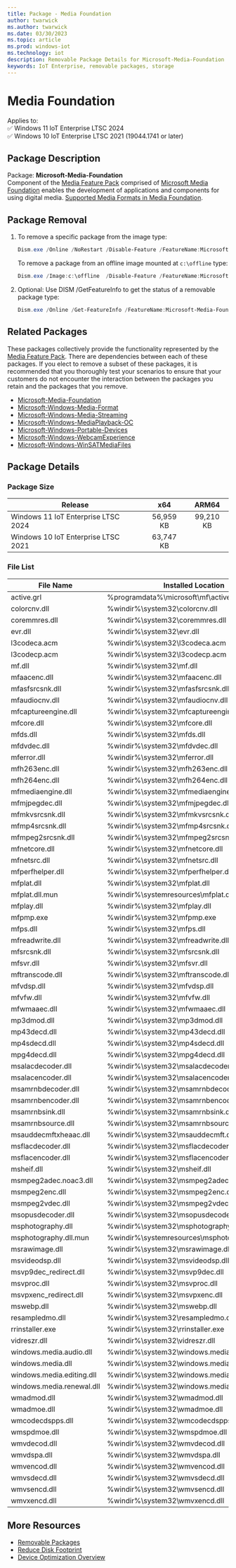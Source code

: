 ```yaml
---
title: Package - Media Foundation
author: twarwick
ms.author: twarwick
ms.date: 03/30/2023
ms.topic: article
ms.prod: windows-iot
ms.technology: iot
description: Removable Package Details for Microsoft-Media-Foundation
keywords: IoT Enterprise, removable packages, storage
---
```


# Media Foundation

Applies to:  
✅ Windows 11 IoT Enterprise LTSC 2024  
✅ Windows 10 IoT Enterprise LTSC 2021 (19044.1741 or later)  

## Package Description  

Package: **Microsoft-Media-Foundation** </br> Component of the [Media Feature Pack](/windows/win32/wmdm/windows-media-device-manager-architecture) comprised of [Microsoft Media Foundation](/windows/win32/medfound/microsoft-media-foundation-sdk) enables the development of applications and components for using digital media. [Supported Media Formats in Media Foundation](/windows/win32/medfound/supported-media-formats-in-media-foundation).

## Package Removal

1. To remove a specific package from the image type:

   ```powershell
   Dism.exe /Online /NoRestart /Disable-Feature /FeatureName:Microsoft-Media-Foundation /PackageName:@Package
   ````

   To remove a package from an offline image mounted at `c:\offline` type:

   ```powershell
   Dism.exe /Image:c:\offline  /Disable-Feature /FeatureName:Microsoft-Media-Foundation /PackageName:@Package
   ```

1. Optional: Use DISM /GetFeatureInfo to get the status of a removable package type:

   ```powershell
   Dism.exe /Online /Get-FeatureInfo /FeatureName:Microsoft-Media-Foundation /PackageName:@Package
   ````

## Related Packages

These packages collectively provide the functionality represented by the [Media Feature Pack](/windows/win32/wmdm/windows-media-device-manager-architecture).  There are dependencies between each of these packages.  If you elect to remove a subset of these packages, it is recommended that you thoroughly test your scenarios to ensure that your customers do not encounter the interaction between the packages you retain and the packages that you remove.

- [Microsoft-Media-Foundation](Microsoft-Media-Foundation.md)
- [Microsoft-Windows-Media-Format](Microsoft-Windows-Media-Format.md)
- [Microsoft-Windows-Media-Streaming](Microsoft-Windows-Media-Streaming.md)
- [Microsoft-Windows-MediaPlayback-OC](Microsoft-Windows-MediaPlayback-OC.md)
- [Microsoft-Windows-Portable-Devices](Microsoft-Windows-Portable-Devices.md)
- [Microsoft-Windows-WebcamExperience](Microsoft-Windows-WebcamExperience.md)
- [Microsoft-Windows-WinSATMediaFiles](Microsoft-Windows-WinSATMediaFiles.md)

## Package Details

### Package Size

| Release                             |   x64     |    ARM64    |
|-------------------------------------|:---------:|:-----------:|
| Windows 11 IoT Enterprise LTSC 2024 | 56,959 KB | 99,210 KB   |
| Windows 10 IoT Enterprise LTSC 2021 | 63,747 KB |             |

### File List

| File Name                 | Installed Location |
|---------------------------|--------------------|
| active.grl | %programdata%\microsoft\mf\active.grl |
| colorcnv.dll | %windir%\system32\colorcnv.dll |
| coremmres.dll | %windir%\system32\coremmres.dll |
| evr.dll | %windir%\system32\evr.dll |
| l3codeca.acm | %windir%\system32\l3codeca.acm |
| l3codecp.acm | %windir%\system32\l3codecp.acm |
| mf.dll | %windir%\system32\mf.dll |
| mfaacenc.dll | %windir%\system32\mfaacenc.dll |
| mfasfsrcsnk.dll | %windir%\system32\mfasfsrcsnk.dll |
| mfaudiocnv.dll | %windir%\system32\mfaudiocnv.dll |
| mfcaptureengine.dll | %windir%\system32\mfcaptureengine.dll |
| mfcore.dll | %windir%\system32\mfcore.dll |
| mfds.dll | %windir%\system32\mfds.dll |
| mfdvdec.dll | %windir%\system32\mfdvdec.dll |
| mferror.dll | %windir%\system32\mferror.dll |
| mfh263enc.dll | %windir%\system32\mfh263enc.dll |
| mfh264enc.dll | %windir%\system32\mfh264enc.dll |
| mfmediaengine.dll | %windir%\system32\mfmediaengine.dll |
| mfmjpegdec.dll | %windir%\system32\mfmjpegdec.dll |
| mfmkvsrcsnk.dll | %windir%\system32\mfmkvsrcsnk.dll |
| mfmp4srcsnk.dll | %windir%\system32\mfmp4srcsnk.dll |
| mfmpeg2srcsnk.dll | %windir%\system32\mfmpeg2srcsnk.dll |
| mfnetcore.dll | %windir%\system32\mfnetcore.dll |
| mfnetsrc.dll | %windir%\system32\mfnetsrc.dll |
| mfperfhelper.dll | %windir%\system32\mfperfhelper.dll |
| mfplat.dll | %windir%\system32\mfplat.dll |
| mfplat.dll.mun | %windir%\systemresources\mfplat.dll.mun |
| mfplay.dll | %windir%\system32\mfplay.dll |
| mfpmp.exe | %windir%\system32\mfpmp.exe |
| mfps.dll | %windir%\system32\mfps.dll |
| mfreadwrite.dll | %windir%\system32\mfreadwrite.dll |
| mfsrcsnk.dll | %windir%\system32\mfsrcsnk.dll |
| mfsvr.dll | %windir%\system32\mfsvr.dll |
| mftranscode.dll | %windir%\system32\mftranscode.dll |
| mfvdsp.dll | %windir%\system32\mfvdsp.dll |
| mfvfw.dll | %windir%\system32\mfvfw.dll |
| mfwmaaec.dll | %windir%\system32\mfwmaaec.dll |
| mp3dmod.dll | %windir%\system32\mp3dmod.dll |
| mp43decd.dll | %windir%\system32\mp43decd.dll |
| mp4sdecd.dll | %windir%\system32\mp4sdecd.dll |
| mpg4decd.dll | %windir%\system32\mpg4decd.dll |
| msalacdecoder.dll | %windir%\system32\msalacdecoder.dll |
| msalacencoder.dll | %windir%\system32\msalacencoder.dll |
| msamrnbdecoder.dll | %windir%\system32\msamrnbdecoder.dll |
| msamrnbencoder.dll | %windir%\system32\msamrnbencoder.dll |
| msamrnbsink.dll | %windir%\system32\msamrnbsink.dll |
| msamrnbsource.dll | %windir%\system32\msamrnbsource.dll |
| msauddecmftxheaac.dll | %windir%\system32\msauddecmft.dll |
| msflacdecoder.dll | %windir%\system32\msflacdecoder.dll |
| msflacencoder.dll | %windir%\system32\msflacencoder.dll |
| msheif.dll | %windir%\system32\msheif.dll |
| msmpeg2adec.noac3.dll | %windir%\system32\msmpeg2adec.dll |
| msmpeg2enc.dll | %windir%\system32\msmpeg2enc.dll |
| msmpeg2vdec.dll | %windir%\system32\msmpeg2vdec.dll |
| msopusdecoder.dll | %windir%\system32\msopusdecoder.dll |
| msphotography.dll | %windir%\system32\msphotography.dll |
| msphotography.dll.mun | %windir%\systemresources\msphotography.dll.mun |
| msrawimage.dll | %windir%\system32\msrawimage.dll |
| msvideodsp.dll | %windir%\system32\msvideodsp.dll |
| msvp9dec_redirect.dll | %windir%\system32\msvp9dec.dll |
| msvproc.dll | %windir%\system32\msvproc.dll |
| msvpxenc_redirect.dll | %windir%\system32\msvpxenc.dll |
| mswebp.dll | %windir%\system32\mswebp.dll |
| resampledmo.dll | %windir%\system32\resampledmo.dll |
| rrinstaller.exe | %windir%\system32\rrinstaller.exe |
| vidreszr.dll | %windir%\system32\vidreszr.dll |
| windows.media.audio.dll | %windir%\system32\windows.media.audio.dll |
| windows.media.dll | %windir%\system32\windows.media.dll |
| windows.media.editing.dll | %windir%\system32\windows.media.editing.dll |
| windows.media.renewal.dll | %windir%\system32\windows.media.renewal.dll |
| wmadmod.dll | %windir%\system32\wmadmod.dll |
| wmadmoe.dll | %windir%\system32\wmadmoe.dll |
| wmcodecdspps.dll | %windir%\system32\wmcodecdspps.dll |
| wmspdmoe.dll | %windir%\system32\wmspdmoe.dll |
| wmvdecod.dll | %windir%\system32\wmvdecod.dll |
| wmvdspa.dll | %windir%\system32\wmvdspa.dll |
| wmvencod.dll | %windir%\system32\wmvencod.dll |
| wmvsdecd.dll | %windir%\system32\wmvsdecd.dll |
| wmvsencd.dll | %windir%\system32\wmvsencd.dll |
| wmvxencd.dll | %windir%\system32\wmvxencd.dll

## More Resources

- [Removable Packages](../Removable-Packages.md)
- [Reduce Disk Footprint](../Reduce-Disk-Footprint.md)
- [Device Optimization Overview](../Overview.md)
